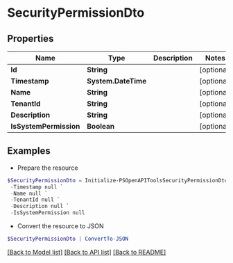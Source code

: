 # SecurityPermissionDto
## Properties

Name | Type | Description | Notes
------------ | ------------- | ------------- | -------------
**Id** | **String** |  | [optional] 
**Timestamp** | **System.DateTime** |  | [optional] 
**Name** | **String** |  | [optional] 
**TenantId** | **String** |  | [optional] 
**Description** | **String** |  | [optional] 
**IsSystemPermission** | **Boolean** |  | [optional] 

## Examples

- Prepare the resource
```powershell
$SecurityPermissionDto = Initialize-PSOpenAPIToolsSecurityPermissionDto  -Id null `
 -Timestamp null `
 -Name null `
 -TenantId null `
 -Description null `
 -IsSystemPermission null
```

- Convert the resource to JSON
```powershell
$SecurityPermissionDto | ConvertTo-JSON
```

[[Back to Model list]](../README.md#documentation-for-models) [[Back to API list]](../README.md#documentation-for-api-endpoints) [[Back to README]](../README.md)

